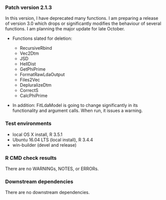 ### Patch version 2.1.3
In this version, I have deprecated many functions. I am preparing a release of version 3.0 which drops or significantly modifies the behaviour of several functions. I am planning the major update for late October.

* Functions slated for deletion:
  - RecursiveRbind
  - Vec2Dtm
  - JSD
  - HellDist
  - GetPhiPrime
  - FormatRawLdaOutput
  - Files2Vec
  - DepluralizeDtm
  - CorrectS
  - CalcPhiPrime
  
* In addition: FitLdaModel is going to change significantly in its functionality and argument calls. When run, it issues a warning.

### Test environments
* local OS X install, R 3.5.1
* Ubuntu 16.04 LTS (local install), R 3.4.4
* win-builder (devel and release)

### R CMD check results
There are no WARNINGs, NOTES, or ERRORs.

### Downstream dependencies
There are no downstream dependencies. 

